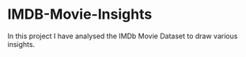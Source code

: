 # IMDB-Movie-Insights
In this project I have analysed the IMDb Movie Dataset to draw various insights. 





